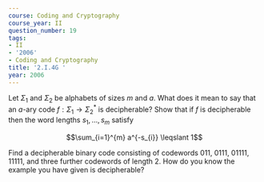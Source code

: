 ```yaml
---
course: Coding and Cryptography
course_year: II
question_number: 19
tags:
- II
- '2006'
- Coding and Cryptography
title: '2.I.4G '
year: 2006
---
```



Let $\Sigma_{1}$ and $\Sigma_{2}$ be alphabets of sizes $m$ and $a$. What does it mean to say that an $a$-ary code $f: \Sigma_{1} \rightarrow \Sigma_{2}^{*}$ is decipherable? Show that if $f$ is decipherable then the word lengths $s_{1}, \ldots, s_{m}$ satisfy

$$\sum_{i=1}^{m} a^{-s_{i}} \leqslant 1$$

Find a decipherable binary code consisting of codewords 011, 0111, 01111, 11111, and three further codewords of length 2. How do you know the example you have given is decipherable?